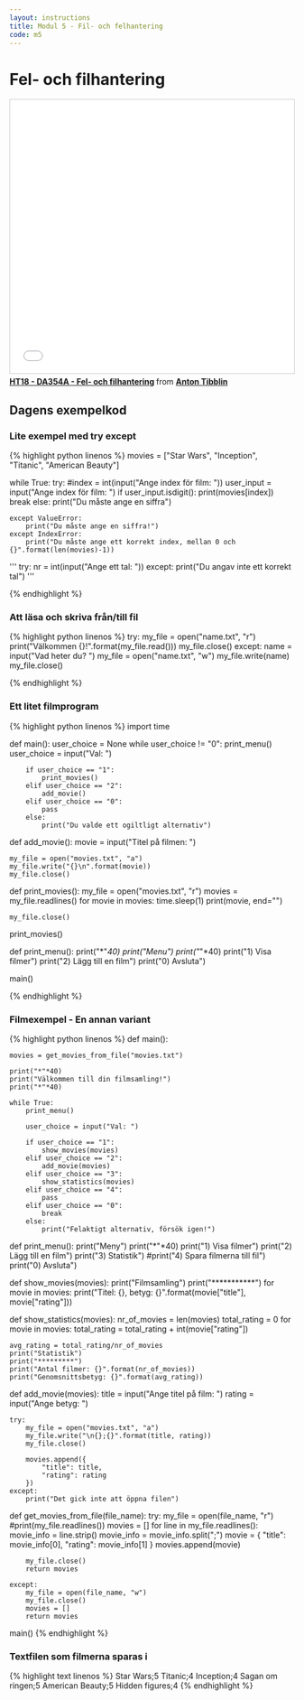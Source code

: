 ```yaml
---
layout: instructions
title: Modul 5 - Fil- och felhantering
code: m5
---
```


# Fel- och filhantering

<iframe src="//www.slideshare.net/slideshow/embed_code/key/XDsgtWt6wzozq" width="595" height="485" frameborder="0" marginwidth="0" marginheight="0" scrolling="no" style="border:1px solid #CCC; border-width:1px; margin-bottom:5px; max-width: 100%;" allowfullscreen> </iframe> <div style="margin-bottom:5px"> <strong> <a href="//www.slideshare.net/AntonTibblin/ht18-da354a-fel-och-filhantering" title="HT18 - DA354A - Fel- och filhantering" target="_blank">HT18 - DA354A - Fel- och filhantering</a> </strong> from <strong><a href="https://www.slideshare.net/AntonTibblin" target="_blank">Anton Tibblin</a></strong> </div>

## Dagens exempelkod

### Lite exempel med try except

{% highlight python linenos %}
movies = ["Star Wars", "Inception", "Titanic", "American Beauty"]

while True:
    try:
        #index = int(input("Ange index för film: "))
        user_input = input("Ange index för film: ")
        if user_input.isdigit():
            print(movies[index])
            break
        else:
            print("Du måste ange en siffra")

    except ValueError:
        print("Du måste ange en siffra!")
    except IndexError:
        print("Du måste ange ett korrekt index, mellan 0 och {}".format(len(movies)-1))

'''
try:
    nr = int(input("Ange ett tal: "))
except:
    print("Du angav inte ett korrekt tal")
'''

{% endhighlight %}

### Att läsa och skriva från/till fil

{% highlight python linenos %}
try:
    my_file = open("name.txt", "r")
    print("Välkommen {}!".format(my_file.read()))
    my_file.close()
except:
    name = input("Vad heter du? ")
    my_file = open("name.txt", "w")
    my_file.write(name)
    my_file.close()

{% endhighlight %}

### Ett litet filmprogram

{% highlight python linenos %}
import time

def main():
    user_choice = None
    while user_choice != "0":
        print_menu()
        user_choice = input("Val: ")

        if user_choice == "1":
            print_movies()
        elif user_choice == "2":
            add_movie()
        elif user_choice == "0":
            pass
        else:
            print("Du valde ett ogiltligt alternativ")

def add_movie():
    movie = input("Titel på filmen: ")
    
    my_file = open("movies.txt", "a")
    my_file.write("{}\n".format(movie))
    my_file.close()


def print_movies():
    my_file = open("movies.txt", "r")
    movies = my_file.readlines()
    for movie in movies:
        time.sleep(1)
        print(movie, end="")

    my_file.close()

print_movies()

def print_menu():
    print("*"*40)
    print("Menu")
    print("*"*40)
    print("1) Visa filmer")
    print("2) Lägg till en film")
    print("0) Avsluta")

main()

{% endhighlight %}

### Filmexempel - En annan variant

{% highlight python linenos %}
def main():

    movies = get_movies_from_file("movies.txt")
    
    print("*"*40)
    print("Välkommen till din filmsamling!")
    print("*"*40)

    while True:
        print_menu()

        user_choice = input("Val: ")

        if user_choice == "1":
            show_movies(movies)
        elif user_choice == "2":
            add_movie(movies)
        elif user_choice == "3":
            show_statistics(movies)
        elif user_choice == "4":
            pass
        elif user_choice == "0":
            break
        else:
            print("Felaktigt alternativ, försök igen!")

def print_menu():
    print("Meny")
    print("*"*40)
    print("1) Visa filmer")
    print("2) Lägg till en film")
    print("3) Statistik")
    #print("4) Spara filmerna till fil")
    print("0) Avsluta")

def show_movies(movies):
    print("Filmsamling")
    print("***********")
    for movie in movies:
        print("Titel: {}, betyg: {}".format(movie["title"], movie["rating"]))


def show_statistics(movies):
    nr_of_movies = len(movies)
    total_rating = 0
    for movie in movies:
        total_rating = total_rating + int(movie["rating"])

    avg_rating = total_rating/nr_of_movies
    print("Statistik")
    print("*********")
    print("Antal filmer: {}".format(nr_of_movies))
    print("Genomsnittsbetyg: {}".format(avg_rating))
        
def add_movie(movies):
    title = input("Ange titel på film: ")
    rating = input("Ange betyg: ")

    try:
        my_file = open("movies.txt", "a")
        my_file.write("\n{};{}".format(title, rating))
        my_file.close()

        movies.append({
            "title": title,
            "rating": rating
        })
    except:
        print("Det gick inte att öppna filen")

def get_movies_from_file(file_name):
    try:
        my_file = open(file_name, "r")
        #print(my_file.readlines())
        movies = []
        for line in my_file.readlines():
            movie_info = line.strip()
            movie_info = movie_info.split(";")
            movie = {
                    "title": movie_info[0],
                    "rating": movie_info[1]
                }
            movies.append(movie)

        my_file.close()
        return movies
            
    except:
        my_file = open(file_name, "w")
        my_file.close()
        movies = []
        return movies

main()
{% endhighlight %}

### Textfilen som filmerna sparas i

{% highlight text linenos %}
Star Wars;5
Titanic;4
Inception;4
Sagan om ringen;5
American Beauty;5
Hidden figures;4
{% endhighlight %}

